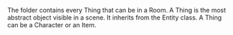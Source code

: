 The folder contains every Thing that can be in a Room. A Thing is the most abstract object visible in a scene. It inherits from the Entity class. A Thing can be a Character or an Item. 
